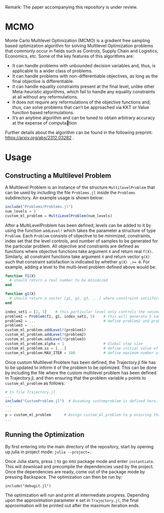 Remark: The paper accompanying this repository is under review.

# MCMO

Monte Carlo Multilevel Optimization (MCMO) is a gradient free sampling based optimization algorithm for solving Multilevel Optimization problems that commonly occur in fields such as Controls, Supply Chain and Logistics, Economics, etc. Some of the key features of this algorithms are:
- It can handle problems with unbounded decision variables and, thus, is applicable to a wider class of problems.
- It can handle problems with non-differentiable objectives, as long as the final objective is differentiable.
- It can handle equality constraints present at the final level, unlike other Meta-heuristic algorithms, which fail to handle any equality constraints at all without any reformulations.
- It does not require any reformulations of the objective functions and, thus, can solve problems that can’t be approached via KKT or Value function based reformulations.
- It’s an anytime algorithm and can be tuned to obtain arbitrary accuracy at the expense of computation
  
Further details about the algorithm can be found in the following preprint: https://arxiv.org/abs/2312.03282 .

# Usage
## Constructing a Multilevel Problem
A Multilevel Problem is an instance of the structure `MultilevelProblem` that can be used by including the file `Problems.jl` inside the `Problems` subdirectory. An example usage is shown below:

```julia
include("Problems/Problems.jl")
num_levels = 3
custom_ml_problem = MultiLevelProblem(num_levels)
```
After a MultiLevelProblem has been defined, levels can be added to it by using the function `addLevel!` which takes the parameter a structure of type `Problem`. Each `Problem` consists of objective to be minimized, constraints, index set that the level controls, and number of samples to be generated for the particular problem. All objective and constraints are defined as functions where objective functions take argument `X` and return real `f(X)`. Similarly, all constraint functions take argument `X` and return vector `g(X)` such that constraint satisfaction is indicated by whether `g(X) .>= 0`. For example, adding a level to the multi-level problem defined above would be:

```julia
function f1(X)
  # should return a real number to be minimized
end

function g1(X)
  # should return a vector [g1, g2, g3, ...] where constraint satisfaction occurs if all g1 >=0, g2>=0 ... gn>=0
end

index_set1 = [2, 3]    # this particular level only controls the second and the third variable in the variable set X
problem1 = Problem(f1, g1, index_set1, 5)    # this will generate 5 samples per iteration
problem2 = ...                               # define problem2 and problem3 similarly with its own objective and constraintset and other parameters
problem3 = ...
custom_ml_problem.addLevel!(problem1)
custom_ml_problem.addLevel!(problem2)
custom_ml_problem.addLevel!(problem3)
custom_ml_problem.alpha = 1                  # Global step size
custom_ml_problem.xs = [...]                 # define initial value of X. Must satisfy all constraints to be initially feasible.
custom_ml_problem.MAX_ITER = 100             # define maximum number of iteration
```
Once custom Multilevel Problem has been defined, the Trajectory.jl file has to be updated to inform it of the problem to be optimized. This can be done by including the file where the custom multilevel problem has been defined in Trajectory.jl, and then ensuring that the problem variable `p` points to `custom_ml_problem` as follows:

```julia
# In file Trajectory.jl
...
include("CustomProblem.jl")  # Assuming customproblem is defined here.
...
...
p = custom_ml_problem      # Assign custom_ml_problem to p ensuring that this is the only assignment to p.
...
```

## Running the Optimization
By first entering into the main directory of the repository, start by opening up julia in project mode:
`julia --project=.`

Once Julia starts, press `]` to go into package mode and enter `instantiate`. This will download and precompile the dependencies used by the project. Once the dependencies are ready, come out of the package mode by pressing Backspace. The optimization can then be run by:

`include("debugit.jl")`

The optimization will run and print all intermediate progress. Depending upon the approximation parameter `K` set in `Trajectory.jl`, the final approximation will be printed out after the maximum iteration ends.

